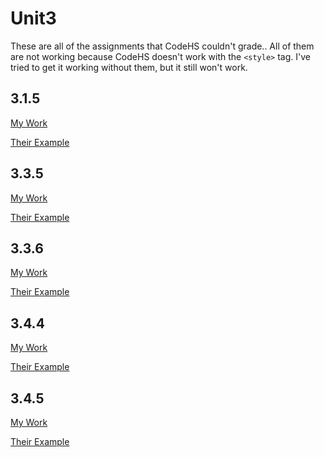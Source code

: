 # Unit3

These are all of the assignments that CodeHS couldn't grade.. All of them are not working because CodeHS doesn't work with the `<style>` tag. I've tried to get it working without them, but it still won't work.

3.1.5
-

[My Work](https://codehs.com/editor/html/415402/2564367/index.html)

[Their Example](https://codehs.com/editor/415402/solution/index.html)

3.3.5
-

[My Work](https://codehs.com/editor/html/415415/2564367/index.html)

[Their Example](https://codehs.com/editor/415415/solution/index.html)

3.3.6
-

[My Work](https://codehs.com/editor/html/458183/2564367/index.html)

[Their Example](https://codehs.com/editor/458183/solution/index.html)

3.4.4
-

[My Work](https://codehs.com/editor/html/415420/2564367/index.html)

[Their Example](https://codehs.com/editor/415420/solution/index.html)

3.4.5
-

[My Work](https://codehs.com/editor/html/415421/2564367/index.html)

[Their Example](https://codehs.com/editor/415421/solution/index.html)
